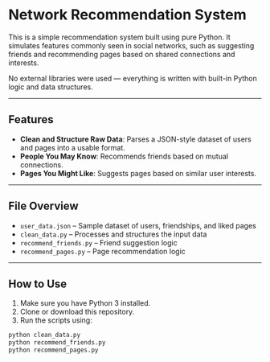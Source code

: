 # Network Recommendation System

This is a simple recommendation system built using pure Python. It simulates features commonly seen in social networks, such as suggesting friends and recommending pages based on shared connections and interests.

No external libraries were used — everything is written with built-in Python logic and data structures.

---

## Features

- **Clean and Structure Raw Data**: Parses a JSON-style dataset of users and pages into a usable format.
- **People You May Know**: Recommends friends based on mutual connections.
- **Pages You Might Like**: Suggests pages based on similar user interests.

---

## File Overview

- `user_data.json` – Sample dataset of users, friendships, and liked pages
- `clean_data.py` – Processes and structures the input data
- `recommend_friends.py` – Friend suggestion logic
- `recommend_pages.py` – Page recommendation logic

---

## How to Use

1. Make sure you have Python 3 installed.
2. Clone or download this repository.
3. Run the scripts using:

```bash
python clean_data.py
python recommend_friends.py
python recommend_pages.py
